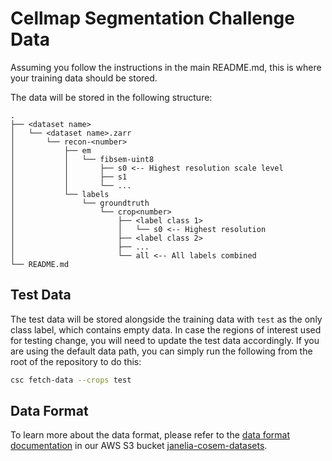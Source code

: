 # Cellmap Segmentation Challenge Data
Assuming you follow the instructions in the main README.md, this is where your training data should be stored. 

The data will be stored in the following structure:

```
.
├── <dataset name>
│   └── <dataset name>.zarr
│       └── recon-<number>
│           ├── em
│           │   └── fibsem-uint8
│           │       ├── s0 <-- Highest resolution scale level
│           │       ├── s1
│           │       └── ...
│           └── labels
│               └── groundtruth
│                   └── crop<number>
│                       ├── <label class 1>
│                       │   └── s0 <-- Highest resolution
│                       ├── <label class 2>
│                       ├── ...
│                       └── all <-- All labels combined
└── README.md
```

## Test Data
The test data will be stored alongside the training data with `test` as the only class label, which contains empty data. In case the regions of interest used for testing change, you will need to update the test data accordingly. If you are using the default data path, you can simply run the following from the root of the repository to do this:

```bash
csc fetch-data --crops test
```

## Data Format
To learn more about the data format, please refer to the [data format documentation](https://open.quiltdata.com/b/janelia-cosem-datasets/tree/) in our AWS S3 bucket [janelia-cosem-datasets](https://open.quiltdata.com/b/janelia-cosem-datasets/tree/).